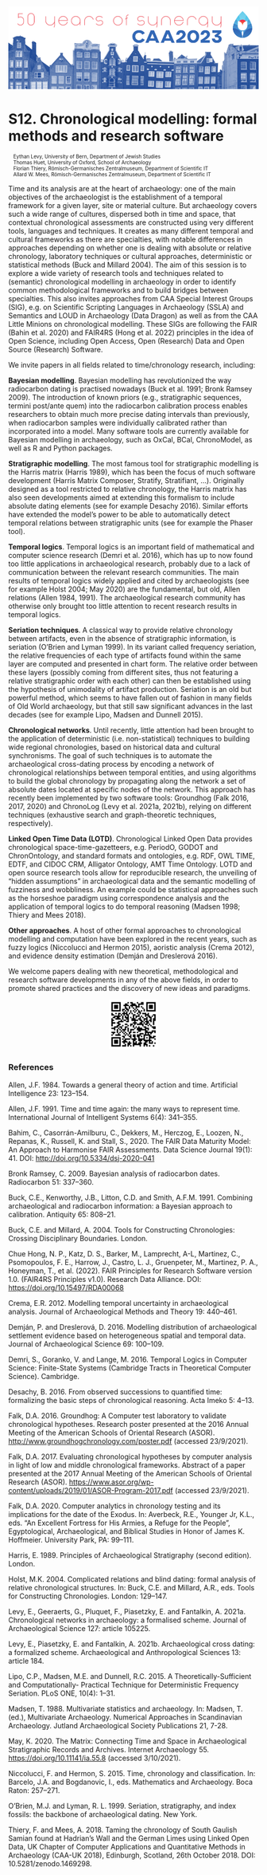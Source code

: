 ![](www/logo.png)

# S12. Chronological modelling: formal methods and research software

<p style="font-size: 10px">
&emsp;Eythan Levy, University of Bern, Department of Jewish Studies<br>
&emsp;Thomas Huet, University of Oxford, School of Archaeology<br>
&emsp;Florian Thiery, Römisch-Germanisches Zentralmuseum, Department of Scientific IT<br>
&emsp;Allard W. Mees, Römisch-Germanisches Zentralmuseum, Department of Scientific IT
</p>

Time and its analysis are at the heart of archaeology: one of the main objectives of the archaeologist is the establishment of a temporal framework for a given layer, site or material culture. But archaeology covers such a wide range of cultures, dispersed both in time and space, that contextual chronological assessments are constructed using very different tools, languages and techniques. It creates as many different temporal and cultural frameworks as there are specialties, with notable differences in approaches depending on whether one is dealing with absolute or relative chronology, laboratory techniques or cultural approaches, deterministic or statistical methods (Buck and Millard 2004). The aim of this session is to explore a wide variety of research tools and techniques related to (semantic) chronological modelling in archaeology in order to identify common methodological frameworks and to build bridges between specialties. This also invites approaches from CAA Special Interest Groups (SIG), e.g. on Scientific Scripting Languages in Archaeology (SSLA) and Semantics and LOUD in Archaeology (Data Dragon) as well as from the CAA Little Minions on chronological modelling. These SIGs are following the FAIR (Bahin et al. 2020) and FAIR4RS (Hong et al. 2022) principles in the idea of Open Science, including Open Access, Open (Research) Data and Open Source (Research) Software.

We invite papers in all fields related to time/chronology research, including:

**Bayesian modelling**. Bayesian modelling has revolutionized the way radiocarbon dating is practised nowadays (Buck et al. 1991; Bronk Ramsey 2009). The introduction of known priors (e.g., stratigraphic sequences, termini post/ante quem) into the radiocarbon calibration process enables researchers to obtain much more precise dating intervals than previously, when radiocarbon samples were individually calibrated rather than incorporated into a model. Many software tools are currently available for Bayesian modelling in archaeology, such as OxCal, BCal, ChronoModel, as well as R and Python packages. 

**Stratigraphic modelling**. The most famous tool for stratigraphic modelling is the Harris matrix (Harris 1989), which has been the focus of much software development (Harris Matrix Composer, Stratify, Stratifiant, …). Originally designed as a tool restricted to relative chronology, the Harris matrix has also seen developments aimed at extending this formalism to include absolute dating elements (see for example Desachy 2016). Similar efforts have extended the model’s power to be able to automatically detect temporal relations between stratigraphic units (see for example the Phaser tool). 

**Temporal logics**. Temporal logics is an important field of mathematical and computer science research (Demri et al. 2016), which has up to now found too little applications in archaeological research, probably due to a lack of communication between the relevant research communities. The main results of temporal logics widely applied and cited by archaeologists (see for example Holst 2004; May 2020) are the fundamental, but old, Allen relations (Allen 1984, 1991). The archaeological research community has otherwise only brought too little attention to recent research results in temporal logics. 

**Seriation techniques**. A classical way to provide relative chronology between artifacts, even in the absence of stratigraphic information, is seriation (O’Brien and Lyman 1999). In its variant called frequency seriation, the relative frequencies of each type of artifacts found within the same layer are computed and presented in chart form. The relative order between these layers (possibly coming from different sites, thus not featuring a relative stratigraphic order with each other) can then be established using the hypothesis of unimodality of artifact production. Seriation is an old but powerful method, which seems to have fallen out of fashion in many fields of Old World archaeology, but that still saw significant advances in the last decades (see for example Lipo, Madsen and Dunnell 2015). 

**Chronological networks**. Until recently, little attention had been brought to the application of deterministic (i.e. non-statistical) techniques to building wide regional chronologies, based on historical data and cultural synchronisms. The goal of such techniques is to automate the archaeological cross-dating process by encoding a network of chronological relationships between temporal entities, and using algorithms to build the global chronology by propagating along the network a set of absolute dates located at specific nodes of the network. This approach has recently been implemented by two software tools: Groundhog (Falk 2016, 2017, 2020) and ChronoLog (Levy et al. 2021a, 2021b), relying on different techniques (exhaustive search and graph-theoretic techniques, respectively). 

**Linked Open Time Data (LOTD)**. Chronological Linked Open Data provides chronological space-time-gazetteers, e.g. PeriodO, GODOT and ChronOntology, and standard formats and ontologies, e.g. RDF, OWL TIME, EDTF, and CIDOC CRM, Alligator Ontology, AMT Time Ontology. LOTD and open source research tools allow for reproducible research, the unveiling of “hidden assumptions” in archaeological data and the semantic modelling of fuzziness and wobbliness. An example could be statistical approaches such as the horseshoe paradigm using correspondence analysis and the application of temporal logics to do temporal reasoning (Madsen 1998; Thiery and Mees 2018).

**Other approaches**. A host of other formal approaches to chronological modelling and computation have been explored in the recent years, such as fuzzy logics (Niccolucci and Hermon 2015), aoristic analysis (Crema 2012), and evidence density estimation (Demján and Dreslerová 2016). 

We welcome papers dealing with new theoretical, methodological and research software developments in any of the above fields, in order to promote shared practices and the discovery of new ideas and paradigms.

<center>
<img src="www/qr-code.png" alt="qrt" width="100">
</center>

### References

Allen, J.F. 1984. Towards a general theory of action and time. Artificial Intelligence 23: 123–154.

Allen, J.F. 1991. Time and time again: the many ways to represent time. International Journal of Intelligent Systems 6(4): 341–355.

Bahim, C., Casorrán-Amilburu, C., Dekkers, M., Herczog, E., Loozen, N., Repanas, K., Russell, K. and Stall, S., 2020. The FAIR Data Maturity Model: An Approach to Harmonise FAIR Assessments. Data Science Journal 19(1): 41. DOI: http://doi.org/10.5334/dsj-2020-041 

Bronk Ramsey, C. 2009. Bayesian analysis of radiocarbon dates. Radiocarbon 51: 337–360.

Buck, C.E., Kenworthy, J.B., Litton, C.D. and Smith, A.F.M. 1991. Combining archaeological and radiocarbon information: a Bayesian approach to calibration. Antiquity 65: 808–21.

Buck, C.E. and Millard, A. 2004. Tools for Constructing Chronologies: Crossing Disciplinary Boundaries. London.

Chue Hong, N. P., Katz, D. S., Barker, M., Lamprecht, A-L, Martinez, C., Psomopoulos, F. E., Harrow, J., Castro, L. J., Gruenpeter, M., Martinez, P. A., Honeyman, T., et al. (2022). FAIR Principles for Research Software version 1.0. (FAIR4RS Principles v1.0). Research Data Alliance. DOI: https://doi.org/10.15497/RDA00068 

Crema, E.R. 2012. Modelling temporal uncertainty in archaeological analysis. Journal of Archaeological Methods and Theory 19: 440–461.

Demján, P. and Dreslerová, D. 2016. Modelling distribution of archaeological settlement evidence based on heterogeneous spatial and temporal data. Journal of Archaeological Science 69: 100–109.

Demri, S., Goranko, V. and Lange, M. 2016. Temporal Logics in Computer Science: Finite-State Systems (Cambridge Tracts in Theoretical Computer Science). Cambridge.

Desachy, B. 2016. From observed successions to quantified time: formalizing the basic steps of chronological reasoning. Acta Imeko 5: 4–13.

Falk, D.A. 2016. Groundhog: A Computer test laboratory to validate chronological hypotheses. Research poster presented at the 2016 Annual Meeting of the American Schools of Oriental Research (ASOR). http://www.groundhogchronology.com/poster.pdf (accessed 23/9/2021).

Falk, D.A. 2017. Evaluating chronological hypotheses by computer analysis in light of low and middle chronological frameworks. Abstract of a paper presented at the 2017 Annual Meeting of the American Schools of Oriental Research (ASOR). https://www.asor.org/wp-content/uploads/2019/01/ASOR-Program-2017.pdf (accessed 23/9/2021).

Falk, D.A. 2020. Computer analytics in chronology testing and its implications for the date of the Exodus. In: Averbeck, R.E., Younger Jr, K.L., eds. “An Excellent Fortress for His Armies, a Refuge for the People”, Egyptological, Archaeological, and Biblical Studies in Honor of James K. Hoffmeier. University Park, PA: 99–111.

Harris, E. 1989. Principles of Archaeological Stratigraphy (second edition). London.

Holst, M.K. 2004. Complicated relations and blind dating: formal analysis of relative chronological structures. In: Buck, C.E. and Millard, A.R., eds. Tools for Constructing Chronologies. London: 129–147.

Levy, E., Geeraerts, G., Pluquet, F., Piasetzky, E. and Fantalkin, A. 2021a. Chronological networks in archaeology: a formalised scheme. Journal of Archaeological Science 127: article 105225.

Levy, E., Piasetzky, E. and Fantalkin, A. 2021b. Archaeological cross dating: a formalized scheme. Archaeological and Anthropological Sciences 13: article 184.

Lipo, C.P., Madsen, M.E. and Dunnell, R.C. 2015. A Theoretically-Sufficient and Computationally- Practical Technique for Deterministic Frequency Seriation. PLoS ONE, 10(4): 1–31.

Madsen, T. 1988. Multivariate statistics and archaeology. In: Madsen, T. (ed.), Multivariate Archaeology. Numerical Approaches in Scandinavian Archaeology. Jutland Archaeological Society Publications 21, 7-28.

May, K. 2020. The Matrix: Connecting Time and Space in Archaeological Stratigraphic Records and Archives. Internet Archaeology 55. https://doi.org/10.11141/ia.55.8 (accessed 3/10/2021).

Niccolucci, F. and Hermon, S. 2015. Time, chronology and classification. In: Barcelo, J.A. and Bogdanovic, I., eds. Mathematics and Archaeology. Boca Raton: 257–271.

O’Brien, M.J. and Lyman, R. L. 1999. Seriation, stratigraphy, and index fossils: the backbone of archaeological dating. New York.

Thiery, F. and Mees, A. 2018. Taming the chronology of South Gaulish Samian found at Hadrian’s Wall and the German Limes using Linked Open Data, UK Chapter of Computer Applications and Quantitative Methods in Archaeology (CAA-UK 2018), Edinburgh, Scotland, 26th October 2018. DOI: 10.5281/zenodo.1469298.